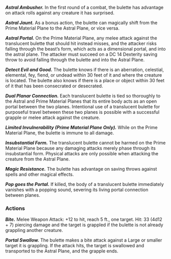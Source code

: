 ﻿---
layout: creature
name: "Translucent Bulette"
tags: [huge, monstrosity, cr15, tome-of-horrors]
cha: 10 (+0)
wis: 10 (+0)
int: 6 (-2)
con: 22 (+6)
dex: 14 (+2)
str: 24 (+7)
size: Huge monstrosity
alignment: unaligned
challenge: "15 (13,000 XP)"
languages: "--"
skills: "Perception +10"
senses: "blindsight 60 ft., truesight 120 ft., passive Perception 14"
saving_throws: "Dex +7, Con +11, Wis +5"
damage_resistances: "bludgeoning, piercing, and
slashing from nonmagical weapons"
speed: "60 ft., fly 80 ft."
hit_points: "225 (18d12 + 108)"
armor_class: "14 (Material Plane) or 18 (Astral Plane)"
---

***Astral Ambusher.*** In the first round of
a combat, the bulette has advantage on
attack rolls against any creature it has
surprised.

***Astral Jaunt.*** As a bonus action, the
bulette can magically shift from the
Prime Material Plane to the Astral
Plane, or vice versa.

***Astral Portal.*** On the Prime
Material Plane, any melee attack
against the translucent bulette
that should hit instead misses, and
the attacker risks falling through
the beast’s form, which acts as a
dimensional portal, and into the astral
plane. The attacker must succeed on a DC
14 Dexterity saving throw to avoid falling through the
bulette and into the Astral Plane.

***Detect Evil and Good.*** The bulette knows if there is an
aberration, celestial, elemental, fey, fiend, or undead within 30 feet of
it and where the creature is located. The bulette also knows if there is a
place or object within 30 feet of it that has been consecrated or desecrated.

***Dual Planar Connection.*** Each translucent bulette is tied so thoroughly
to the Astral and Prime Material Planes that its entire body acts as an open
portal between the two planes. Intentional use of a translucent bulette for
purposeful travel between these two planes is possible with a successful
grapple or melee attack against the creature.

***Limited Invulnerability (Prime Material Plane Only).*** While on the
Prime Material Plane, the bulette is immune to all damage.

***Insubstantial Form.*** The translucent bulette cannot be harmed on the
Prime Material Plane because any damaging attacks merely phase through
its insubstantial form. Physical attacks are only possible when attacking
the creature from the Astral Plane.

***Magic Resistance.*** The bulette has advantage on saving throws against
spells and other magical effects.

***Pop goes the Portal.*** If killed, the body of a translucent bulette
immediately vanishes with a popping sound, severing its living portal
connection between planes.

### Actions

***Bite.*** Melee Weapon Attack: +12 to hit, reach 5 ft., one target. Hit: 33
(4d12 + 7) piercing damage and the target is grappled if the bulette is not
already grappling another creature.

***Portal Swallow.*** The bulette makes a bite attack against a Large or
smaller target it is grappling. If the attack hits, the target is swallowed and
transported to the Astral Plane, and the grapple ends.
